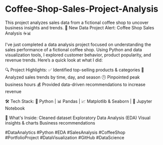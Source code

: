 # Coffee-Shop-Sales-Project-Analysis
This project analyzes sales data from a fictional coffee shop to uncover business insights and trends.
🚀 New Data Project Alert: Coffee Shop Sales Analysis ☕📊

I've just completed a data analysis project focused on understanding the sales performance of a fictional coffee shop. Using Python and data visualization tools, I explored customer behavior, product popularity, and revenue trends. Here’s a quick look at what I did:

🔍 Project Highlights:
✅ Identified top-selling products & categories
📅 Analyzed sales trends by time, day, and season
🕒 Pinpointed peak business hours
💰 Provided data-driven recommendations to increase revenue

🛠 Tech Stack:
🐍 Python | 📊 Pandas | 📈 Matplotlib & Seaborn | 📓 Jupyter Notebook

📂 What's Inside:
Cleaned dataset
Exploratory Data Analysis (EDA)
Visual insights & charts
Business recommendations

#DataAnalytics #Python #EDA #SalesAnalysis #CoffeeShop #PortfolioProject #DataVisualization #GitHub #DataScience
